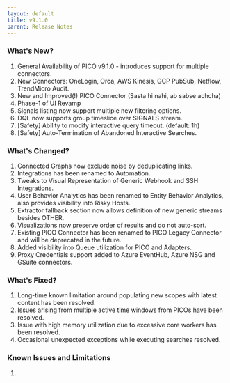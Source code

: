 ```yaml
---
layout: default
title: v9.1.0
parent: Release Notes
---
```


### What's New?
1. General Availability of PICO v9.1.0 - introduces support for multiple connectors.
3. New Connectors: OneLogin, Orca, AWS Kinesis, GCP PubSub, Netflow, TrendMicro Audit.
4. New and Improved(!) PICO Connector (Sasta hi nahi, ab sabse achcha)
5. Phase-1 of UI Revamp
6. Signals listing now support multiple new filtering options.
7. DQL now supports group timeslice over SIGNALS stream.
8. [Safety] Ability to modify interactive query timeout. (default: 1h)
9. [Safety] Auto-Termination of Abandoned Interactive Searches.

### What's Changed?
1. Connected Graphs now exclude noise by deduplicating links.
2. Integrations has been renamed to Automation.
3. Tweaks to Visual Representation of Generic Webhook and SSH Integrations.
4. User Behavior Analytics has been renamed to Entity Behavior Analytics, also provides visibility into Risky Hosts.
5. Extractor fallback section now allows definition of new generic streams besides OTHER.
6. Visualizations now preserve order of results and do not auto-sort.
7. Existing PICO Connector has been renamed to PICO Legacy Connector and will be deprecated in the future.
8. Added visibility into Queue utilization for PICO and Adapters.
9. Proxy Credentials support added to Azure EventHub, Azure NSG and GSuite connectors.

### What's Fixed?
1. Long-time known limitation around populating new scopes with latest content has been resolved.
2. Issues arising from multiple active time windows from PICOs have been resolved.
3. Issue with high memory utilization due to excessive core workers has been resolved.
4. Occasional unexpected exceptions while executing searches resolved.

### Known Issues and Limitations
1. 
